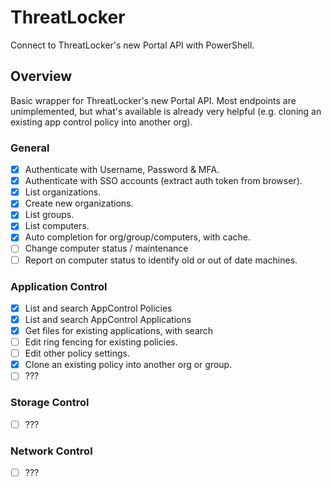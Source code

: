 # ThreatLocker
Connect to ThreatLocker's new Portal API with PowerShell.

## Overview
Basic wrapper for ThreatLocker's new Portal API. Most endpoints are unimplemented, but what's available is already very helpful (e.g. cloning an existing app control policy into another org).

### General
- [x] Authenticate with Username, Password & MFA.
- [x] Authenticate with SSO accounts (extract auth token from browser).
- [x] List organizations.
- [x] Create new organizations.
- [x] List groups.
- [x] List computers.
- [x] Auto completion for org/group/computers, with cache.
- [ ] Change computer status / maintenance
- [ ] Report on computer status to identify old or out of date machines.

### Application Control
- [x] List and search AppControl Policies
- [x] List and search AppControl Applications
- [x] Get files for existing applications, with search
- [ ] Edit ring fencing for existing policies.
- [ ] Edit other policy settings.
- [x] Clone an existing policy into another org or group.
- [ ] ???

### Storage Control
- [ ] ???

### Network Control
- [ ] ???
